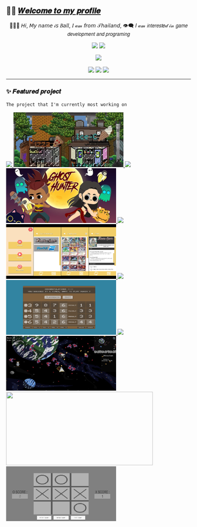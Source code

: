 ## 👋🏼 [𝑾𝒆𝒍𝒄𝒐𝒎𝒆 𝒕𝒐 𝒎𝒚 𝒑𝒓𝒐𝒇𝒊𝒍𝒆](https://chayanandnantagitt.wixsite.com/l3allil2on?fbclid=IwAR152EpgQbEdhkKdLVKxMXuP0o4zFXCqhIKrRUXF1Vj7EbsZXRIsMxquhOc)
<p align=center>
🧑🏻💬 𝘏𝘪, 𝘔𝘺 𝘯𝘢𝘮𝘦 𝒾𝘴 𝐵𝘢𝘭𝘭, 𝐼 𝒶𝓂 𝘧𝘳𝘰𝘮 𝒯𝘩𝘢𝘪𝘭𝘢𝘯𝘥, 👁‍🗨 𝐼 𝒶𝓂 𝘪𝘯𝘵𝘦𝘳𝘦𝘴𝘵𝑒𝒹 𝒾𝓃 𝘨𝘢𝘮𝘦 𝘥𝘦𝘷𝘦𝘭𝘰𝘱𝘮𝘦𝘯𝘵 𝘢𝘯𝘥 𝘱𝘳𝘰𝘨𝘳𝘢𝘮𝘪𝘯𝘨
</p>


<p align=center>
  <img height="150px" src="https://github-readme-stats.vercel.app/api?username=l3allil2onz&show_icons=true&theme=tokyonight&hide_title=true&count_private=true" />
  <img height="150px" src="https://github-readme-stats.vercel.app/api/top-langs/?username=l3allil2onz&layout=compact&hide=html,Makefile&text_color=daf7dc&bg_color=151515" />
</p>

<p align=center>
  <img src="https://github-profile-trophy.vercel.app/?username=l3allil2onz&theme=onedark&rank=SECRET,SSS,SS,S,AAA,AA,A,B,C,D,F" />
</p>

<p align=center>
  <img src="https://badges.pufler.dev/visits/l3allil2onz/shiryel?color=black&logo=github" />
  <img src="https://komarev.com/ghpvc/?username=l3allil2onz" />
  <img src="https://hits.seeyoufarm.com/api/count/incr/badge.svg?url=https%3A%2F%2Fgithub.com%2Fl3allil2onz&count_bg=%23DDC3FF&title_bg=%23555555&icon=&icon_color=%23E7E7E7&title=hits&edge_flat=false" />
</p>

---


### :sparkles: 𝑭𝒆𝒂𝒕𝒖𝒓𝒆𝒅 𝒑𝒓𝒐𝒋𝒆𝒄𝒕
`The project that I'm currently most working on`
<p></p>
<a href="https://github.com/l3allil2onz/MadWasteBin" float="left">
  <img src="https://github-readme-stats.vercel.app/api/pin/?username=l3allil2onz&repo=MadWasteBin&theme=tokyonight" height="150" />
  <img src="assets/mwb.webp" height="149" width="300"/> 
</a>

<a href="https://github.com/l3allil2onz/Ghost-Hunter" float="left">
  <img src="https://github-readme-stats.vercel.app/api/pin/?username=l3allil2onz&repo=Ghost-Hunter&theme=tokyonight" height="150" />
  <img src="assets/gh.webp" height="149" width="300"/> 
</a>

<a href="https://github.com/l3allil2onz/StunFish-Card-Translate" float="left">
  <img src="https://github-readme-stats.vercel.app/api/pin/?username=l3allil2onz&repo=StunFish-Card-Translate&theme=tokyonight" height="150" />
  <img src="assets/StunFish_Card_TranslatePic.png" height="149" width="300"/> 
</a>

<a href="https://github.com/l3allil2onz/Master-Mind" float="left">
  <img src="https://github-readme-stats.vercel.app/api/pin/?username=l3allil2onz&repo=Master-Mind&theme=tokyonight" height="150" />
  <img src="assets/MasterMindCover2.png" height="149" width="300"/> 
</a>

<a href="https://github.com/l3allil2onz/SpaceWar" float="left">
  <img src="https://github-readme-stats.vercel.app/api/pin/?username=l3allil2onz&repo=SpaceWar&theme=tokyonight" height="150" />
  <img src="assets/SpaceWarCover.png" height="149" width="300"/> 
</a>

<a href="https://github.com/l3allil2onz/Tic-Tac-Toe" float="left">
  <img src="https://github-readme-stats.vercel.app/api/pin/?username=l3allil2onz&repo=Tic-Tac-Toe&theme=tokyonight" height="200" width="400"/>
  <img src="assets/TicTacToe.png" height="149" width="300"/> 
</a>

<!---
l3allil2onz/l3allil2onz is a ✨ special ✨ repository because its `README.md` (this file) appears on your GitHub profile.
You can click the Preview link to take a look at your changes.
--->
